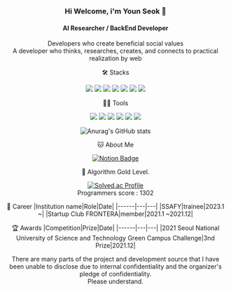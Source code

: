 
<div align="center">

### Hi Welcome, i'm Youn Seok 👋

#### AI Researcher / BackEnd Developer
Developers who create beneficial social values   
A developer who thinks, researches, creates, and connects to practical realization by web


🛠️ Stacks

<img src="https://img.shields.io/badge/Python-3766AB?style=flat-square&logo=Python&logoColor=white"/> <img src="https://img.shields.io/badge/Java-007396?style=flat-square&logo=Java&logoColor=white"/> <img src="https://img.shields.io/badge/Vue.js-4FC08D?style=flat-square&logo=Vue.js&logoColor=white"/> <img src="https://img.shields.io/badge/MySQL-4479A1?style=flat-square&logo=MySQL&logoColor=white"/> <img src="https://img.shields.io/badge/TensorFlow-FF6F00?style=flat-square&logo=TensorFlow&logoColor=white"/> <img src="https://img.shields.io/badge/spring-6DB33F?style=for-the-style=flat-square&logo=Spring&logoColor=white"> <img src="https://img.shields.io/badge/Spring Boot-6DB33F?style=flat-square&logo=Spring Boot&logoColor=white">


💪🏼 Tools 

 <img src="https://img.shields.io/badge/Visual Studio Code-007ACC?style=flat-square&logo=Visual Studio Code&logoColor=white"/> <img src="https://img.shields.io/badge/GitHub-181717?style=flat-square&logo=GitHub&logoColor=white"/> <img src="https://img.shields.io/badge/Eclipse IDE-2C2255?style=flat-square&logo=Eclipse IDE&logoColor=white"/> <img src="https://img.shields.io/badge/Vim-019733?style=flat-square&logo=Vim&logoColor=white"/> <img src="https://img.shields.io/badge/Anaconda-44A833?style=flat-square&logo=Anaconda&logoColor=white"/> <img src="https://img.shields.io/badge/IntelliJ IDEA-000000?style=flat-square&logo=IntelliJ IDEA&logoColor=white"/> 

![Anurag's GitHub stats](https://github-readme-stats.vercel.app/api?username=Yeon-seok&show_icons=true&theme=radical)


🐱 About Me

  [![Notion Badge](https://img.shields.io/badge/Notion-000000?style=flat-square&logo=Notion&logoColor=white&link=https://joyous-pansy-314.notion.site/1612a809df194bb892e7dc0f4947c300)](https://www.notion.so/P-O-R-T-F-O-L-I-O-172bec3a2d004a20ba859987ea1f28c1)


🏅 Algorithm Gold Level. 

[![Solved.ac Profile](http://mazassumnida.wtf/api/v2/generate_badge?boj=abcd9351)](https://solved.ac/abcd9351/)  
Programmers score : 1302

:raising_hand: Career
|Institution name|Role|Date|
|------|---|---|
|SSAFY|trainee|2023.1 ~|
|Startup Club FRONTERA|member|2021.1 ~2021.12|






🏆 Awards
|Competition|Prize|Date|
|------|---|---|
|2021 Seoul National University of Science and Technology Green Campus Challenge|3nd Prize|2021.12|



There are many parts of the project and development source that I have been unable to disclose due to internal confidentiality and the organizer's pledge of confidentiality.  
Please understand.

</div>
